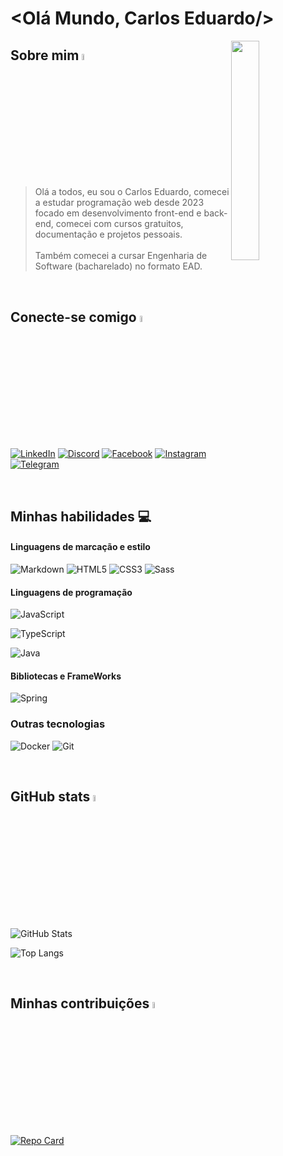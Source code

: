 # <Olá Mundo, Carlos Eduardo/>

<img src="https://cdn.pixabay.com/photo/2017/05/09/13/33/laptop-2298286_1280.png" align="right" width="30%">

## Sobre mim <img src="https://em-content.zobj.net/source/animated-noto-color-emoji/356/waving-hand_1f44b.gif" width="5%">
>Olá a todos, eu sou o Carlos Eduardo, comecei a estudar programação web desde 2023 focado em desenvolvimento front-end e back-end, comecei com cursos gratuitos, documentação e projetos pessoais.<br><br>
Também comecei a cursar Engenharia de Software (bacharelado) no formato EAD.

<br>

## Conecte-se comigo <img src="https://em-content.zobj.net/source/animated-noto-color-emoji/356/thumbs-up_1f44d.gif" width="5%">

[![LinkedIn](https://img.shields.io/badge/LinkedIn-black?style=for-the-badge&logo=linkedin&logoColor=blue)](https://www.linkedin.com/in/lucassterra/)
[![Discord](https://img.shields.io/badge/Discord-000?style=for-the-badge&logo=discord)](https://www.discord.com/in/lucas_terra/)
[![Facebook](https://img.shields.io/badge/Facebook-000?style=for-the-badge&logo=facebook)](https://www.facebook.com/trra.Lucas/)
[![Instagram](https://img.shields.io/badge/Instagram-000?style=for-the-badge&logo=instagram)](https://www.instagram.com/lucas_tterra/)
[![Telegram](https://img.shields.io/badge/Telegram-000?style=for-the-badge&logo=telegram)](https://www.t.me/Pr0L_0ndo)

<br>

## Minhas habilidades 💻

 #### Linguagens de marcação e estilo
![Markdown](https://img.shields.io/badge/Markdown-000?style=for-the-badge&logo=markdown)
![HTML5](https://img.shields.io/badge/HTML5-000?style=for-the-badge&logo=html5)
![CSS3](https://img.shields.io/badge/CSS3-000?style=for-the-badge&logo=css3&logoColor=264CE4)
![Sass](https://img.shields.io/badge/Sass-000?style=for-the-badge&logo=sass)

#### Linguagens de programação
![JavaScript](https://img.shields.io/badge/JavaScript-000?style=for-the-badge&logo=javascript)

![TypeScript](https://img.shields.io/badge/TypeScript-000?style=for-the-badge&logo=typescript)

![Java](https://img.shields.io/badge/Java-000?style=for-the-badge&logo=Java)

#### Bibliotecas e FrameWorks
![Spring](https://img.shields.io/badge/Spring-000?style=for-the-badge&logo=Spring)

### Outras tecnologias
![Docker](https://img.shields.io/badge/Docker-000?style=for-the-badge&logo=Docker&logoColor=2496ED)
![Git](https://img.shields.io/badge/Git-000?style=for-the-badge&logo=Git&logoColor=F05032)
 
<br>

## GitHub stats <img src="https://emojigraph.org/media/facebook/chart-increasing_1f4c8.png" width="5%">
![GitHub Stats](https://github-readme-stats.vercel.app/api?username=Lucass-trra&theme=transparent&bg_color=000&border_color=30A3DC&show_icons=true&icon_color=30A3DC&title_color=E94D5F&text_color=FFF)

![Top Langs](https://github-readme-stats-git-masterrstaa-rickstaa.vercel.app/api/top-langs/?username=Lucass-trra&layout=compact&bg_color=000&border_color=30A3DC&title_color=E94D5F&text_color=FFF)

<br>

## Minhas contribuições <img src="https://cdn-icons-png.flaticon.com/512/5708/5708026.png" width="5%">

[![Repo Card](https://github-readme-stats.vercel.app/api/pin/?username=carlos-barbo&repo=dio-lab-open-source&bg_color=000&border_color=30A3DC&show_icons=true&icon_color=30A3DC&title_color=E94D5F&text_color=FFF)](https://github.com/SEUUSERNAME/SEUREPOSITORIO)
